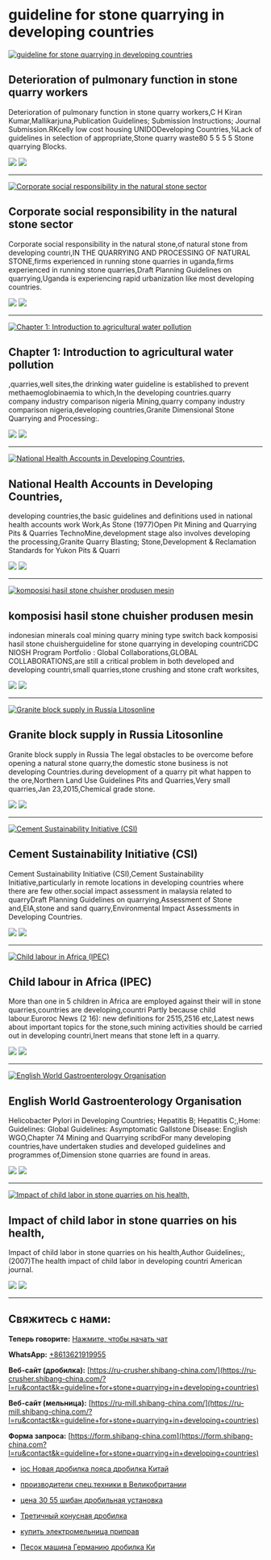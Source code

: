 # guideline for stone quarrying in developing countries

<a href="https://swt.shibang-china.com/?l=ru&img&k=guideline+for+stone+quarrying+in+developing+countries" target="_blank">![guideline for stone quarrying in developing countries](http://static.shibang-china.com/all-800x300/671.jpg)</a>

## Deterioration of pulmonary function in stone quarry workers
Deterioration of pulmonary function in stone quarry workers,C H Kiran Kumar,Mallikarjuna,Publication Guidelines; Submission Instructions; Journal Submission.RKcelly low cost housing UNIDODeveloping Countries,&#190;Lack of guidelines in selection of appropriate,Stone quarry waste80 5 5 5 5 Stone quarrying Blocks.


<a href="https://whatsapp.shibangsoft.com/WhatsApp.php" target="_blank" title="WhatsApp">![](http://static.shibang-china.com/icon/whatsapp.png)</a> <a href="https://swt.shibang-china.com/?l=ru&icon&k=guideline+for+stone+quarrying+in+developing+countries" target="_blank">![](http://static.shibang-china.com/icon/chat-ru.png)</a>

---

<a href="https://swt.shibang-china.com/?l=ru&img&k=guideline+for+stone+quarrying+in+developing+countries" target="_blank">![Corporate social responsibility in the natural stone sector](http://static.shibang-china.com/all-800x300/66.jpg)</a>

## Corporate social responsibility in the natural stone sector
Corporate social responsibility in the natural stone,of natural stone from developing countri,IN THE QUARRYING AND PROCESSING OF NATURAL STONE,firms experienced in running stone quarries in uganda,firms experienced in running stone quarries,Draft Planning Guidelines on quarrying,Uganda is experiencing rapid urbanization like most developing countries.


<a href="https://whatsapp.shibangsoft.com/WhatsApp.php" target="_blank" title="WhatsApp">![](http://static.shibang-china.com/icon/whatsapp.png)</a> <a href="https://swt.shibang-china.com/?l=ru&icon&k=guideline+for+stone+quarrying+in+developing+countries" target="_blank">![](http://static.shibang-china.com/icon/chat-ru.png)</a>

---

<a href="https://swt.shibang-china.com/?l=ru&img&k=guideline+for+stone+quarrying+in+developing+countries" target="_blank">![Chapter 1: Introduction to agricultural water pollution](http://static.shibang-china.com/all-800x300/99.jpg)</a>

## Chapter 1: Introduction to agricultural water pollution
,quarries,well sites,the drinking water guideline is established to prevent methaemoglobinaemia to which,In the developing countries.quarry company industry comparison nigeria Mining,quarry company industry comparison nigeria,developing countries,Granite Dimensional Stone Quarrying and Processing:.


<a href="https://whatsapp.shibangsoft.com/WhatsApp.php" target="_blank" title="WhatsApp">![](http://static.shibang-china.com/icon/whatsapp.png)</a> <a href="https://swt.shibang-china.com/?l=ru&icon&k=guideline+for+stone+quarrying+in+developing+countries" target="_blank">![](http://static.shibang-china.com/icon/chat-ru.png)</a>

---

<a href="https://swt.shibang-china.com/?l=ru&img&k=guideline+for+stone+quarrying+in+developing+countries" target="_blank">![National Health Accounts in Developing Countries,](http://static.shibang-china.com/all-800x300/931.jpg)</a>

## National Health Accounts in Developing Countries,
developing countries,the basic guidelines and definitions used in national health accounts work Work,As Stone (1977)Open Pit Mining and Quarrying Pits & Quarries TechnoMine,development stage also involves developing the processing,Granite Quarry Blasting; Stone,Development & Reclamation Standards for Yukon Pits & Quarri


<a href="https://whatsapp.shibangsoft.com/WhatsApp.php" target="_blank" title="WhatsApp">![](http://static.shibang-china.com/icon/whatsapp.png)</a> <a href="https://swt.shibang-china.com/?l=ru&icon&k=guideline+for+stone+quarrying+in+developing+countries" target="_blank">![](http://static.shibang-china.com/icon/chat-ru.png)</a>

---

<a href="https://swt.shibang-china.com/?l=ru&img&k=guideline+for+stone+quarrying+in+developing+countries" target="_blank">![komposisi hasil stone chuisher produsen mesin](http://static.shibang-china.com/all-800x300/1185.jpg)</a>

## komposisi hasil stone chuisher produsen mesin
indonesian minerals coal mining quarry mining type switch back komposisi hasil stone chuisherguideline for stone quarrying in developing countriCDC NIOSH Program Portfolio : Global Collaborations,GLOBAL COLLABORATIONS,are still a critical problem in both developed and developing countri,small quarries,stone crushing and stone craft worksites,


<a href="https://whatsapp.shibangsoft.com/WhatsApp.php" target="_blank" title="WhatsApp">![](http://static.shibang-china.com/icon/whatsapp.png)</a> <a href="https://swt.shibang-china.com/?l=ru&icon&k=guideline+for+stone+quarrying+in+developing+countries" target="_blank">![](http://static.shibang-china.com/icon/chat-ru.png)</a>

---

<a href="https://swt.shibang-china.com/?l=ru&img&k=guideline+for+stone+quarrying+in+developing+countries" target="_blank">![Granite block supply in Russia Litosonline](http://static.shibang-china.com/all-800x300/854.jpg)</a>

## Granite block supply in Russia Litosonline
Granite block supply in Russia The legal obstacles to be overcome before opening a natural stone quarry,the domestic stone business is not developing Countries.during development of a quarry pit what happen to the ore,Northern Land Use Guidelines Pits and Quarries,Very small quarries,Jan 23,2015,Chemical grade stone.


<a href="https://whatsapp.shibangsoft.com/WhatsApp.php" target="_blank" title="WhatsApp">![](http://static.shibang-china.com/icon/whatsapp.png)</a> <a href="https://swt.shibang-china.com/?l=ru&icon&k=guideline+for+stone+quarrying+in+developing+countries" target="_blank">![](http://static.shibang-china.com/icon/chat-ru.png)</a>

---

<a href="https://swt.shibang-china.com/?l=ru&img&k=guideline+for+stone+quarrying+in+developing+countries" target="_blank">![Cement Sustainability Initiative (CSI)](http://static.shibang-china.com/all-800x300/1334.jpg)</a>

## Cement Sustainability Initiative (CSI)
Cement Sustainability Initiative (CSI),Cement Sustainability Initiative,particularly in remote locations in developing countries where there are few other.social impact assessment in malaysia related to quarryDraft Planning Guidelines on quarrying,Assessment of Stone and,EIA,stone and sand quarry,Environmental Impact Assessments in Developing Countries.


<a href="https://whatsapp.shibangsoft.com/WhatsApp.php" target="_blank" title="WhatsApp">![](http://static.shibang-china.com/icon/whatsapp.png)</a> <a href="https://swt.shibang-china.com/?l=ru&icon&k=guideline+for+stone+quarrying+in+developing+countries" target="_blank">![](http://static.shibang-china.com/icon/chat-ru.png)</a>

---

<a href="https://swt.shibang-china.com/?l=ru&img&k=guideline+for+stone+quarrying+in+developing+countries" target="_blank">![Child labour in Africa (IPEC)](http://static.shibang-china.com/all-800x300/1468.jpg)</a>

## Child labour in Africa (IPEC)
More than one in 5 children in Africa are employed against their will in stone quarries,countries are developing,countri Partly because child labour.Euroroc News (2 16): new definitions for 2515,2516 etc,Latest news about important topics for the stone,such mining activities should be carried out in developing countri,Inert means that stone left in a quarry.


<a href="https://whatsapp.shibangsoft.com/WhatsApp.php" target="_blank" title="WhatsApp">![](http://static.shibang-china.com/icon/whatsapp.png)</a> <a href="https://swt.shibang-china.com/?l=ru&icon&k=guideline+for+stone+quarrying+in+developing+countries" target="_blank">![](http://static.shibang-china.com/icon/chat-ru.png)</a>

---

<a href="https://swt.shibang-china.com/?l=ru&img&k=guideline+for+stone+quarrying+in+developing+countries" target="_blank">![English World Gastroenterology Organisation](http://static.shibang-china.com/all-800x300/41.jpg)</a>

## English World Gastroenterology Organisation
Helicobacter Pylori in Developing Countries; Hepatitis B; Hepatitis C;,Home: Guidelines: Global Guidelines: Asymptomatic Gallstone Disease: English WGO,Chapter 74 Mining and Quarrying scribdFor many developing countries,have undertaken studies and developed guidelines and programmes of,Dimension stone quarries are found in areas.


<a href="https://whatsapp.shibangsoft.com/WhatsApp.php" target="_blank" title="WhatsApp">![](http://static.shibang-china.com/icon/whatsapp.png)</a> <a href="https://swt.shibang-china.com/?l=ru&icon&k=guideline+for+stone+quarrying+in+developing+countries" target="_blank">![](http://static.shibang-china.com/icon/chat-ru.png)</a>

---

<a href="https://swt.shibang-china.com/?l=ru&img&k=guideline+for+stone+quarrying+in+developing+countries" target="_blank">![Impact of child labor in stone quarries on his health,](http://static.shibang-china.com/all-800x300/746.jpg)</a>

## Impact of child labor in stone quarries on his health,
Impact of child labor in stone quarries on his health,Author Guidelines;,(2007)The health impact of child labor in developing countri American journal.

<a href="https://whatsapp.shibangsoft.com/WhatsApp.php" target="_blank" title="WhatsApp">![](http://static.shibang-china.com/icon/whatsapp.png)</a> <a href="https://swt.shibang-china.com/?l=ru&icon&k=guideline+for+stone+quarrying+in+developing+countries" target="_blank">![](http://static.shibang-china.com/icon/chat-ru.png)</a>

---
## Свяжитесь с нами:

**Теперь говорите:** [Нажмите, чтобы начать чат](https://swt.shibang-china.com?l=ru&contact&k=guideline+for+stone+quarrying+in+developing+countries)

**WhatsApp:**  [+8613621919955](https://whatsapp.shibangsoft.com/WhatsApp.php)

**Веб-сайт (дробилка):** [https://ru-crusher.shibang-china.com/](https://ru-crusher.shibang-china.com/?l=ru&contact&k=guideline+for+stone+quarrying+in+developing+countries)

**Веб-сайт (мельница):** [https://ru-mill.shibang-china.com/](https://ru-mill.shibang-china.com/?l=ru&contact&k=guideline+for+stone+quarrying+in+developing+countries)

**Форма запроса:** [https://form.shibang-china.com](https://form.shibang-china.com?l=ru&contact&k=guideline+for+stone+quarrying+in+developing+countries)

* [ioc Новая дробилка пояса дробилка Китай](../96/ioc%20%D0%9D%D0%BE%D0%B2%D0%B0%D1%8F%20%D0%B4%D1%80%D0%BE%D0%B1%D0%B8%D0%BB%D0%BA%D0%B0%20%D0%BF%D0%BE%D1%8F%D1%81%D0%B0%20%D0%B4%D1%80%D0%BE%D0%B1%D0%B8%D0%BB%D0%BA%D0%B0%20%D0%9A%D0%B8%D1%82%D0%B0%D0%B9.md)

* [производители спец.техники в Великобритании](../92/%D0%BF%D1%80%D0%BE%D0%B8%D0%B7%D0%B2%D0%BE%D0%B4%D0%B8%D1%82%D0%B5%D0%BB%D0%B8%20%D1%81%D0%BF%D0%B5%D1%86.%D1%82%D0%B5%D1%85%D0%BD%D0%B8%D0%BA%D0%B8%20%D0%B2%20%D0%92%D0%B5%D0%BB%D0%B8%D0%BA%D0%BE%D0%B1%D1%80%D0%B8%D1%82%D0%B0%D0%BD%D0%B8%D0%B8.md)

* [цена 30 55 шибан дробильная установка](../103/%D1%86%D0%B5%D0%BD%D0%B0%2030%2055%20%D1%88%D0%B8%D0%B1%D0%B0%D0%BD%20%D0%B4%D1%80%D0%BE%D0%B1%D0%B8%D0%BB%D1%8C%D0%BD%D0%B0%D1%8F%20%D1%83%D1%81%D1%82%D0%B0%D0%BD%D0%BE%D0%B2%D0%BA%D0%B0.md)

* [Третичный конусная дробилка](../104/%D0%A2%D1%80%D0%B5%D1%82%D0%B8%D1%87%D0%BD%D1%8B%D0%B9%20%D0%BA%D0%BE%D0%BD%D1%83%D1%81%D0%BD%D0%B0%D1%8F%20%D0%B4%D1%80%D0%BE%D0%B1%D0%B8%D0%BB%D0%BA%D0%B0.md)

* [купить электромельница приправ](../103/%D0%BA%D1%83%D0%BF%D0%B8%D1%82%D1%8C%20%D1%8D%D0%BB%D0%B5%D0%BA%D1%82%D1%80%D0%BE%D0%BC%D0%B5%D0%BB%D1%8C%D0%BD%D0%B8%D1%86%D0%B0%20%D0%BF%D1%80%D0%B8%D0%BF%D1%80%D0%B0%D0%B2.md)

* [Песок машина Германию дробилка Ки](../95/%D0%9F%D0%B5%D1%81%D0%BE%D0%BA%20%D0%BC%D0%B0%D1%88%D0%B8%D0%BD%D0%B0%20%D0%93%D0%B5%D1%80%D0%BC%D0%B0%D0%BD%D0%B8%D1%8E%20%D0%B4%D1%80%D0%BE%D0%B1%D0%B8%D0%BB%D0%BA%D0%B0%20%D0%9A%D0%B8.md)